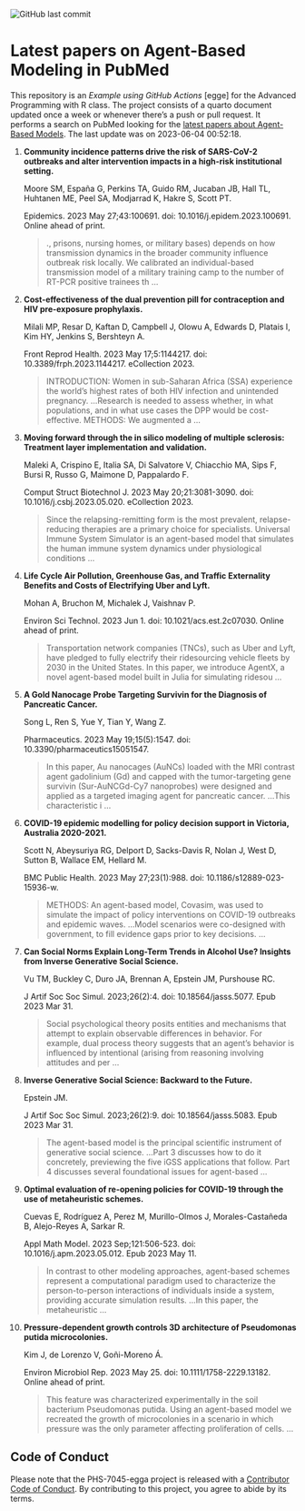 ![GitHub last
commit](https://img.shields.io/github/last-commit/UofUEpiBio/PHS-7045-egga.png)

# Latest papers on Agent-Based Modeling in PubMed

This repository is an *Example using GitHub Actions* \[egge\] for the
Advanced Programming with R class. The project consists of a quarto
document updated once a week or whenever there’s a push or pull request.
It performs a search on PubMed looking for the <a
href="https://pubmed.ncbi.nlm.nih.gov/?term=agent-based+model&amp;sort=date"
target="_blank">latest papers about Agent-Based Models</a>. The last
update was on 2023-06-04 00:52:18.

<div class="cell">

</div>

1.  **Community incidence patterns drive the risk of SARS-CoV-2
    outbreaks and alter intervention impacts in a high-risk
    institutional setting.**

    Moore SM, España G, Perkins TA, Guido RM, Jucaban JB, Hall TL,
    Huhtanen ME, Peel SA, Modjarrad K, Hakre S, Scott PT.

    Epidemics. 2023 May 27;43:100691. doi: 10.1016/j.epidem.2023.100691.
    Online ahead of print.

    > ., prisons, nursing homes, or military bases) depends on how
    > transmission dynamics in the broader community influence outbreak
    > risk locally. We calibrated an individual-based transmission model
    > of a military training camp to the number of RT-PCR positive
    > trainees th …

2.  **Cost-effectiveness of the dual prevention pill for contraception
    and HIV pre-exposure prophylaxis.**

    Milali MP, Resar D, Kaftan D, Campbell J, Olowu A, Edwards D,
    Platais I, Kim HY, Jenkins S, Bershteyn A.

    Front Reprod Health. 2023 May 17;5:1144217. doi:
    10.3389/frph.2023.1144217. eCollection 2023.

    > INTRODUCTION: Women in sub-Saharan Africa (SSA) experience the
    > world’s highest rates of both HIV infection and unintended
    > pregnancy. …Research is needed to assess whether, in what
    > populations, and in what use cases the DPP would be
    > cost-effective. METHODS: We augmented a …

3.  **Moving forward through the in silico modeling of multiple
    sclerosis: Treatment layer implementation and validation.**

    Maleki A, Crispino E, Italia SA, Di Salvatore V, Chiacchio MA, Sips
    F, Bursi R, Russo G, Maimone D, Pappalardo F.

    Comput Struct Biotechnol J. 2023 May 20;21:3081-3090. doi:
    10.1016/j.csbj.2023.05.020. eCollection 2023.

    > Since the relapsing-remitting form is the most prevalent,
    > relapse-reducing therapies are a primary choice for specialists.
    > Universal Immune System Simulator is an agent-based model that
    > simulates the human immune system dynamics under physiological
    > conditions …

4.  **Life Cycle Air Pollution, Greenhouse Gas, and Traffic Externality
    Benefits and Costs of Electrifying Uber and Lyft.**

    Mohan A, Bruchon M, Michalek J, Vaishnav P.

    Environ Sci Technol. 2023 Jun 1. doi: 10.1021/acs.est.2c07030.
    Online ahead of print.

    > Transportation network companies (TNCs), such as Uber and Lyft,
    > have pledged to fully electrify their ridesourcing vehicle fleets
    > by 2030 in the United States. In this paper, we introduce AgentX,
    > a novel agent-based model built in Julia for simulating ridesou …

5.  **A Gold Nanocage Probe Targeting Survivin for the Diagnosis of
    Pancreatic Cancer.**

    Song L, Ren S, Yue Y, Tian Y, Wang Z.

    Pharmaceutics. 2023 May 19;15(5):1547. doi:
    10.3390/pharmaceutics15051547.

    > In this paper, Au nanocages (AuNCs) loaded with the MRI contrast
    > agent gadolinium (Gd) and capped with the tumor-targeting gene
    > survivin (Sur-AuNCGd-Cy7 nanoprobes) were designed and applied as
    > a targeted imaging agent for pancreatic cancer. …This
    > characteristic i …

6.  **COVID-19 epidemic modelling for policy decision support in
    Victoria, Australia 2020-2021.**

    Scott N, Abeysuriya RG, Delport D, Sacks-Davis R, Nolan J, West D,
    Sutton B, Wallace EM, Hellard M.

    BMC Public Health. 2023 May 27;23(1):988. doi:
    10.1186/s12889-023-15936-w.

    > METHODS: An agent-based model, Covasim, was used to simulate the
    > impact of policy interventions on COVID-19 outbreaks and epidemic
    > waves. …Model scenarios were co-designed with government, to fill
    > evidence gaps prior to key decisions. …

7.  **Can Social Norms Explain Long-Term Trends in Alcohol Use? Insights
    from Inverse Generative Social Science.**

    Vu TM, Buckley C, Duro JA, Brennan A, Epstein JM, Purshouse RC.

    J Artif Soc Soc Simul. 2023;26(2):4. doi: 10.18564/jasss.5077. Epub
    2023 Mar 31.

    > Social psychological theory posits entities and mechanisms that
    > attempt to explain observable differences in behavior. For
    > example, dual process theory suggests that an agent’s behavior is
    > influenced by intentional (arising from reasoning involving
    > attitudes and per …

8.  **Inverse Generative Social Science: Backward to the Future.**

    Epstein JM.

    J Artif Soc Soc Simul. 2023;26(2):9. doi: 10.18564/jasss.5083. Epub
    2023 Mar 31.

    > The agent-based model is the principal scientific instrument of
    > generative social science. …Part 3 discusses how to do it
    > concretely, previewing the five iGSS applications that follow.
    > Part 4 discusses several foundational issues for agent-based …

9.  **Optimal evaluation of re-opening policies for COVID-19 through the
    use of metaheuristic schemes.**

    Cuevas E, Rodríguez A, Perez M, Murillo-Olmos J, Morales-Castañeda
    B, Alejo-Reyes A, Sarkar R.

    Appl Math Model. 2023 Sep;121:506-523. doi:
    10.1016/j.apm.2023.05.012. Epub 2023 May 11.

    > In contrast to other modeling approaches, agent-based schemes
    > represent a computational paradigm used to characterize the
    > person-to-person interactions of individuals inside a system,
    > providing accurate simulation results. …In this paper, the
    > metaheuristic …

10. **Pressure-dependent growth controls 3D architecture of Pseudomonas
    putida microcolonies.**

    Kim J, de Lorenzo V, Goñi-Moreno Á.

    Environ Microbiol Rep. 2023 May 25. doi: 10.1111/1758-2229.13182.
    Online ahead of print.

    > This feature was characterized experimentally in the soil
    > bacterium Pseudomonas putida. Using an agent-based model we
    > recreated the growth of microcolonies in a scenario in which
    > pressure was the only parameter affecting proliferation of cells.
    > …

## Code of Conduct

Please note that the PHS-7045-egga project is released with a
[Contributor Code of
Conduct](https://contributor-covenant.org/version/2/1/CODE_OF_CONDUCT.html).
By contributing to this project, you agree to abide by its terms.

